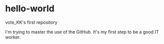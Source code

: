 # hello-world
vote_KK's first repository

I'm trying to master the use of the GitHub. It's my first step to be a good IT worker.
